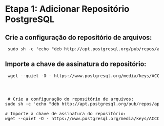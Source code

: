 <h1>Etapa 1: Adicionar Repositório PostgreSQL</h1>

<h2>Crie a configuração do repositório de arquivos:</h2>
<pre>
 <span style="font-weight: 400">sudo sh -c 'echo "deb http://apt.postgresql.org/pub/repos/apt $ (lsb_release -cs) -pgdg main"> /etc/apt/sources.list.d/pgdg.list'</span>
</pre>
  
<h2>Importe a chave de assinatura do repositório:</h2>
<pre>
 <span style="font-weight: 400">wget --quiet -O - https://www.postgresql.org/media/keys/ACCC4CF8.asc | sudo apt-key add -</span>
</pre>

<pre>
 <span style="font-weight: 400"></span>
</pre>
<pre>
 <span style="font-weight: 400">
 # Crie a configuração do repositório de arquivos:
sudo sh -c 'echo "deb http://apt.postgresql.org/pub/repos/apt $ (lsb_release -cs) -pgdg main"> /etc/apt/sources.list.d/pgdg.list'

# Importe a chave de assinatura do repositório:
wget --quiet -O - https://www.postgresql.org/media/keys/ACCC4CF8.asc | sudo apt-key add -
</span>
</pre>
